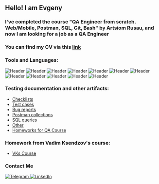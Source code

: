 ## Hello! I am Evgeny

### I've completed the course "QA Engineer from scratch. Web/Mobile, Postman, SQL, Git, Bash" by Artsiom Rusau, and now I am looking for a job as a QA Engineer 
### You can find my CV via this [link](https://drive.google.com/file/d/17ffnIZ6hIJV6gIyd-59qJePFYJ_MlGMp/view?usp=share_link)

### Tools and Languages:

![Header](https://img.shields.io/badge/Postman-A9A9A9?style=for-the-badge&logo=postman&logoColor=FF6C37)
![Header](https://img.shields.io/badge/MySQL-A9A9A9?style=for-the-badge&logo=mysql&logoColor=417399)
![Header](https://img.shields.io/badge/Jira-A9A9A9?style=for-the-badge&logo=jira&logoColor=2277E7)
![Header](https://img.shields.io/badge/DevTools-A9A9A9?style=for-the-badge&logo=googlechrome&logoColor=D7382C)
![Header](https://img.shields.io/badge/Charles%20Proxy-A9A9A9?style=for-the-badge&logo=charlesproxy&logoColor=B6D2E3)
![Header](https://img.shields.io/badge/TestRail-A9A9A9?style=for-the-badge&logo=testrail&logoColor=71b556)
![Header](https://img.shields.io/badge/Swagger-A9A9A9?style=for-the-badge&logo=swagger&logoColor=81E32C)
![Header](https://img.shields.io/badge/Android%20SDK-A9A9A9?style=for-the-badge&logo=androidstudio&logoColor=7FAE46)
![Header](https://img.shields.io/badge/Git-A9A9A9?style=for-the-badge&logo=git&logoColor=E84D31)
![Header](https://img.shields.io/badge/Python-A9A9A9?style=for-the-badge&logo=python&logoColor=356894)
![Header](https://img.shields.io/badge/HTML/CSS-A9A9A9?style=for-the-badge&logo=html5&logoColor=DD4B25)
![Header](https://img.shields.io/badge/MongoDB-A9A9A9?style=for-the-badge&logo=mongodb&logoColor=4FAA41)

### Testing documentation and other artifacts:

- [Checklists](https://github.com/jktrigger99/CheckLists)
- [Test cases](https://github.com/jktrigger99/TestCases)
- [Bug reports](https://github.com/jktrigger99/BugReports)
- [Postman collections](https://github.com/jktrigger99/Postman)
- [SQL queries](https://github.com/jktrigger99/SQL)
- [Other](https://github.com/jktrigger99/Other)
- [Homeworks for QA Course](https://github.com/jktrigger99/VKsCourse)

### Homework from Vadim Ksendzov's course:
- [VKs Course](https://github.com/jktrigger99/VKsCourse)

### Contact Me

<a href="https://t.me/jktrigger99">
	<img src="https://img.shields.io/badge/Telegram-blue?style=for-the-badge&logo=telegram&logoColor=white" alt="Telegram"/>
</a>
<a href="https://www.linkedin.com/in/evgenyev">
	<img src="https://img.shields.io/badge/LinkedIn-blue?style=for-the-badge&logo=linkedin&logoColor=white" alt="LinkedIn"/>
</a>

